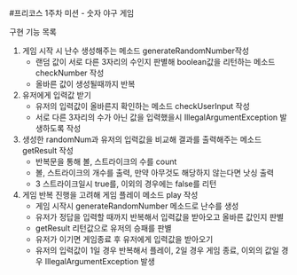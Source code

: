 #프리코스 1주차 미션 - 숫자 야구 게임

구현 기능 목록

1. 게임 시작 시 난수 생성해주는 메소드 generateRandomNumber작성
     * 랜덤 값이 서로 다른 3자리의 수인지 판별해 boolean값을 리턴하는 메소드 checkNumber 작성
     * 올바른 값이 생성될때까지 반복
2. 유저에게 입력값 받기
     * 유저의 입력값이 올바른지 확인하는 메소드 checkUserInput 작성
     * 서로 다른 3자리의 수가 아닌 값을 입력했을시 IllegalArgumentException 발생하도록 작성
3. 생성한 randomNum과 유저의 입력값을 비교해 결과를 출력해주는 메소드 getResult  작성
     * 반복문을 통해 볼, 스트라이크의 수를 count
     * 볼, 스트라이크의 개수를 출력, 만약 아무것도 해당하지 않는다면 낫싱 출력
     * 3 스트라이크일시 true를, 이외의 경우에는 false를 리턴
4. 게임 반복 진행을 고려해 게임 플레이 메소드 play 작성
     * 게임 시작시 generateRandomNumber 메소드로 난수를 생성
     * 유저가 정답을 입력할 때까지 반복해서 입력값을 받아오고 올바른 값인지 판별
     * getResult 리턴값으로 유저의 승패를 판별
     * 유저가 이기면 게임종료 후 유저에게 입력값을 받아오기
     * 유저의 입력값이 1일 경우 반복해서 플레이, 2일 경우 게임 종료, 이외의 값일 경우 IllegalArgumentException 발생
       
